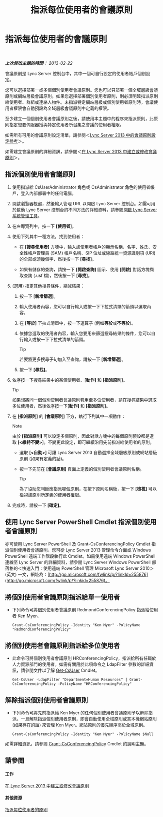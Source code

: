 ﻿---
title: 指派每位使用者的會議原則
TOCTitle: 指派每位使用者的會議原則
ms:assetid: 72f12c72-65f7-44fe-ab81-0f57cb2f87d1
ms:mtpsurl: https://technet.microsoft.com/zh-tw/library/Gg521015(v=OCS.15)
ms:contentKeyID: 49291302
ms.date: 08/10/2015
mtps_version: v=OCS.15
ms.translationtype: HT
---

# 指派每位使用者的會議原則

 

_**上次修改主題的時間：** 2013-02-22_

會議原則是 Lync Server 控制台中，其中一個可自行設定的使用者帳戶個別設定。

您可以選擇部署一或多個個別使用者會議原則。您也可以只部署一個全域層級會議原則或網站層級會議原則。如果您選擇部署個別使用者原則，則必須明確指派原則給使用者、群組或連絡人物件。未指派特定網站層級或個別使用者原則時，會議使用者權限會自動預設為全域層級會議原則中定義的權限。

至少建立一個個別使用者會議原則之後，請使用本主題中的程序來指派原則，此原則指定想要伺服器授與特定使用者所召集之會議的使用者權限。

如需所有可用的會議原則設定清單，請參閱＜[Lync Server 2013 中的會議原則設定參考](lync-server-2013-conferencing-policy-settings-reference.md)＞。

如需建立會議原則的詳細資訊，請參閱＜[在 Lync Server 2013 中建立或修改會議原則](lync-server-2013-create-or-modify-a-conferencing-policy.md)＞。

## 指派個別使用者會議原則

1.  使用指派給 CsUserAdministrator 角色或 CsAdministrator 角色的使用者帳戶，登入內部部署中的任何電腦。

2.  開啟瀏覽器視窗，然後輸入管理 URL 以開啟 Lync Server 控制台。如需可用於啟動 Lync Server 控制台的不同方法的詳細資料，請參閱[開啟 Lync Server 系統管理工具](lync-server-2013-open-lync-server-administrative-tools.md)。

3.  在左導覽列中，按一下 **\[使用者\]**。

4.  使用下列其中一種方法，找到使用者：
    
      - 在 **\[搜尋使用者\]** 方塊中，輸入該使用者帳戶的顯示名稱、名字、姓氏、安全性帳戶管理員 (SAM) 帳戶名稱、SIP 位址或線路統一資源識別項 (URI) 的全部或頭幾個字，然後按一下 **\[尋找\]**。
    
      - 如果有儲存的查詢，請按一下 **\[開啟查詢\]** 圖示、使用 **\[開啟\]** 對話方塊擷取查詢 (.usf 檔)，然後按一下 **\[尋找\]**。

5.  (選用) 指定其他搜尋條件，縮減結果：
    
    1.  按一下 **\[新增篩選\]**。
    
    2.  輸入使用者內容，您可以自行輸入或按一下下拉式清單的箭頭以選取內容。
    
    3.  在 **\[等於\]** 下拉式清單中，按一下運算子 (例如**等於**或**不等於**)。
    
    4.  依據您選取的使用者內容，輸入您要用來篩選搜尋結果的條件，您可以自行輸入或按一下下拉式清單的箭頭。
        
        > [!TIP]  
        > 若要將更多搜尋子句加入至查詢，請按一下 <strong>[新增篩選]</strong>。
    
    5.  按一下 **\[尋找\]**。

6.  依序按一下搜尋結果中的某個使用者、**\[動作\]** 和 **\[指派原則\]**。
    
    > [!TIP]
    > 如果想將同一個個別使用者會議原則套用至多位使用者，請在搜尋結果中選取多位使用者，然後依序按一下<strong>[動作]</strong> 和 <strong>[指派原則]</strong>。


7.  在 **\[指派原則\]** 的 **\[會議原則\]** 下方，執行下列其中一項動作：
    
    > [!NOTE]  
    > 由於 <strong>[指派原則]</strong> 可以設定多個原則，因此對話方塊中的每個原則預設都是選取 <strong>[&lt;維持不變&gt;]</strong>。不變更此設定，即可繼續沿用先前指派給使用者的原則。
    
    
      - 選取 **\[\<自動\>\]** 可讓 Lync Server 2013 自動選擇全域層級原則或網站層級原則 (如果有定義的話)。
    
      - 按一下先前在 **\[會議原則\]** 頁面上定義的個別使用者會議原則名稱。
        
        > [!TIP]  
        > 為了協助您判斷應指派哪個原則，在按下原則名稱後，按一下 <strong>[檢視]</strong> 可以檢視該原則所定義的使用者權限。


8.  完成時，請按一下 **\[確定\]**。

## 使用 Lync Server PowerShell Cmdlet 指派個別使用者會議原則

亦可使用 Lync Server PowerShell 及 Grant-CsConferencingPolicy Cmdlet 指派個別使用者會議原則。您可從 Lync Server 2013 管理命令介面或 Windows PowerShell 遠端工作階段執行此 Cmdlet。如需使用遠端 Windows PowerShell 連線至 Lync Server 的詳細資料，請參閱 Lync Server Windows PowerShell 部落格的＜快速入門：使用遠端 PowerShell 管理 Microsoft Lync Server 2010＞(英文) 一文，網址為：[http://go.microsoft.com/fwlink/p/?linkId=255876](http://go.microsoft.com/fwlink/p/?linkid=255876)。

## 將個別使用者會議原則指派給單一使用者

  - 下列命令可將個別使用者會議原則 RedmondConferencingPolicy 指派給使用者 Ken Myer。
    
        Grant-CsConferencingPolicy -Identity "Ken Myer" -PolicyName "RedmondConferencingPolicy"

## 將個別使用者會議原則指派給多位使用者

  - 此命令可將個別使用者會議原則 HRConferencingPolicy，指派給所有任職於人力資源部門的使用者。如需有關用於此項命令之 LdapFilter 參數的詳細資訊，請參閱文件以了解 [Get-CsUser](https://docs.microsoft.com/en-us/powershell/module/skype/Get-CsUser) Cmdlet。
    
        Get-CsUser -LdapFilter "Department=Human Resources" | Grant-CsConferencingPolicy -PolicyName "HRConferencingPolicy"

## 解除指派個別使用者會議原則

  - 下列命令可將先前指派給 Ken Myer 的任何個別使用者會議原則予以解除指派。一旦解除指派個別使用者原則，即會自動使用全域原則或其本機網站原則 (如果存在的話) 來管理 Ken Myer。網站原則的優先順序高於全域原則。
    
        Grant-CsConferencingPolicy -Identity "Ken Myer" -PolicyName $Null

如需詳細資訊，請參閱 [Grant-CsConferencingPolicy](https://docs.microsoft.com/en-us/powershell/module/skype/Grant-CsConferencingPolicy) Cmdlet 的說明主題。

## 請參閱

#### 工作

[在 Lync Server 2013 中建立或修改會議原則](lync-server-2013-create-or-modify-a-conferencing-policy.md)  

#### 其他資源

[指派每位使用者的原則](lync-server-2013-assigning-per-user-policies.md)

